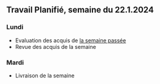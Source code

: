 ## Travail Planifié, semaine du 22.1.2024

### Lundi 

- Evaluation des acquis de [la semaine passée](2024-03.md)
- Revue des acquis de la semaine

### Mardi 

- Livraison de la semaine